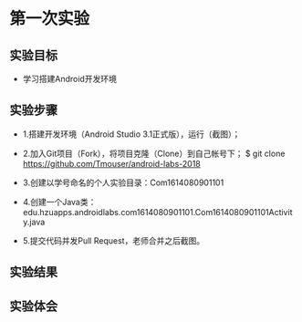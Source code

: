 # 第一次实验

## 实验目标
+   学习搭建Android开发环境
## 实验步骤
+ 1.搭建开发环境（Android Studio 3.1正式版），运行（截图）；

+ 2.加入Git项目（Fork），将项目克隆（Clone）到自己帐号下；
    $ git clone https://github.com/Tmouser/android-labs-2018  
+ 3.创建以学号命名的个人实验目录：Com1614080901101 
+ 4.创建一个Java类：edu.hzuapps.androidlabs.com1614080901101.Com1614080901101Activity.java
+ 5.提交代码并发Pull Request，老师合并之后截图。
## 实验结果

## 实验体会
